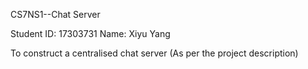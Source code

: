 CS7NS1--Chat Server

Student ID: 17303731 Name: Xiyu Yang

To construct a centralised chat server (As per the project description)
